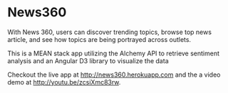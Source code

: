 News360
======

With News 360, users can discover trending topics, browse top news article, and see how topics are being portrayed across outlets.

This is a MEAN stack app utilizing the Alchemy API to retrieve sentiment analysis and an Angular D3 library to visualize the data

Checkout the live app at http://news360.herokuapp.com and the a video demo at http://youtu.be/zcsiXmc83rw.
